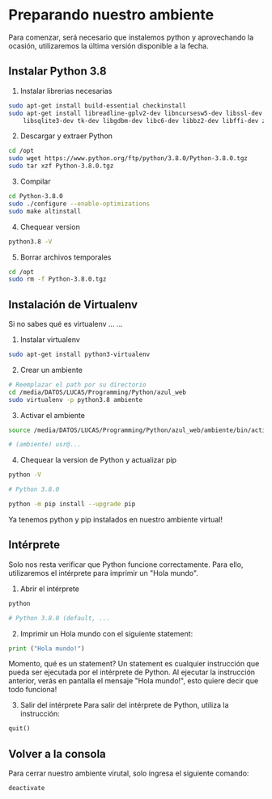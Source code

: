 # Preparando nuestro ambiente
Para comenzar, será necesario que instalemos python y aprovechando la ocasión, utilizaremos la última versión disponible a la fecha.

## Instalar Python 3.8 ##

1. Instalar librerias necesarias
``` bash
sudo apt-get install build-essential checkinstall
sudo apt-get install libreadline-gplv2-dev libncursesw5-dev libssl-dev \
    libsqlite3-dev tk-dev libgdbm-dev libc6-dev libbz2-dev libffi-dev zlib1g-dev
```

2. Descargar y extraer Python
``` bash
cd /opt
sudo wget https://www.python.org/ftp/python/3.8.0/Python-3.8.0.tgz
sudo tar xzf Python-3.8.0.tgz
```

3. Compilar
``` bash
cd Python-3.8.0
sudo ./configure --enable-optimizations
sudo make altinstall
```

4. Chequear version
``` bash
python3.8 -V
```

5. Borrar archivos temporales
``` bash
cd /opt
sudo rm -f Python-3.8.0.tgz
```

## Instalación de Virtualenv
Si no sabes qué es virtualenv ... ...

1. Instalar virtualenv
``` bash
sudo apt-get install python3-virtualenv
```

2. Crear un ambiente
``` bash
# Reemplazar el path por su directorio
cd /media/DATOS/LUCAS/Programming/Python/azul_web
sudo virtualenv -p python3.8 ambiente
```

3. Activar el ambiente
``` bash
source /media/DATOS/LUCAS/Programming/Python/azul_web/ambiente/bin/activate

# (ambiente) usr@...
```	

4. Chequear la version de Python y actualizar pip
``` bash
python -V

# Python 3.8.0

python -m pip install --upgrade pip
```	
Ya tenemos python y pip instalados en nuestro ambiente virtual!
 
## Intérprete

Solo nos resta verificar que Python funcione correctamente. Para ello, utilizaremos el intérprete para imprimir un "Hola mundo".
1. Abrir el intérprete
```bash
python

# Python 3.8.0 (default, ...
```

2. Imprimir un Hola mundo con el siguiente statement:
``` python
print ("Hola mundo!")
``` 
Momento, qué es un statement? Un statement es cualquier instrucción que pueda ser ejecutada por el intérprete de Python.
Al ejecutar la instrucción anterior, verás en pantalla el mensaje "Hola mundo!", esto quiere decir que todo funciona!

3. Salir del intérprete
Para salir del intérprete de Python, utiliza la instrucción:
``` python
quit()
```

## Volver a la consola

Para cerrar nuestro ambiente virutal, solo ingresa el siguiente comando:
``` bash
deactivate
```
